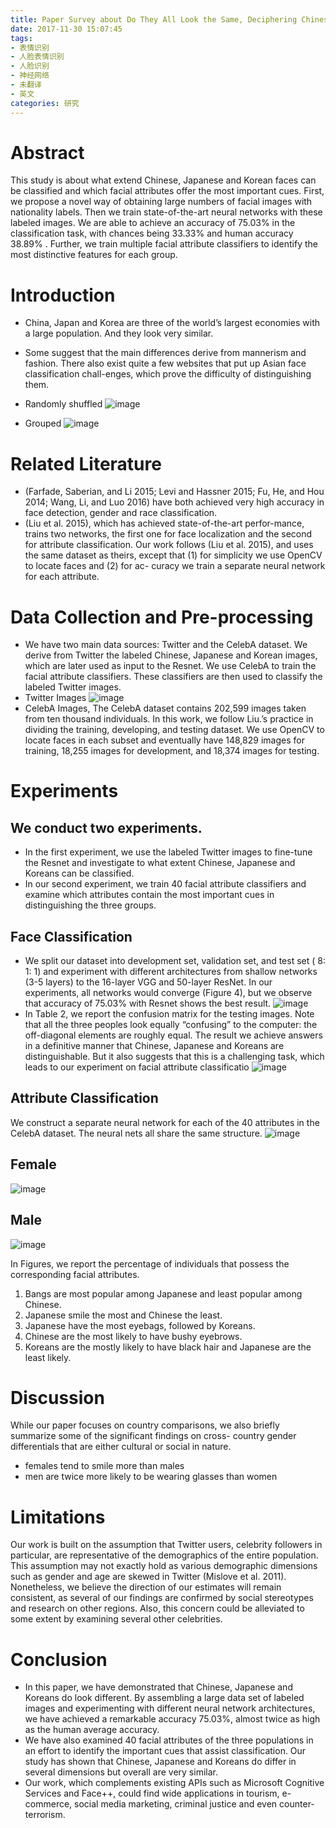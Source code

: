 ```yaml
---
title: Paper Survey about Do They All Look the Same, Deciphering Chinese, Japanese a
date: 2017-11-30 15:07:45
tags: 
- 表情识别
- 人脸表情识别
- 人脸识别
- 神经网络
- 未翻译
- 英文
categories: 研究
---
```

# Abstract 
This study is about what extend Chinese, Japanese and Korean faces can be classified and which facial attributes offer the most important cues. First, we propose a novel way of obtaining large numbers of facial images with nationality labels. Then we train state-of-the-art neural networks with these labeled images. We are able to achieve an accuracy of 75.03% in the classification task, with chances being 33.33% and human accuracy 38.89% . Further, we train multiple facial attribute classifiers to identify the most distinctive features for each group. 
<!-- more -->
# Introduction 
- China, Japan and Korea are three of the world’s largest economies  with a large population. And they look very similar. 
- Some suggest that the main differences derive from mannerism and fashion. There also exist quite a few websites that put up Asian face classification chall-enges, which prove the difficulty of distinguishing them.

- Randomly shuffled 
![image](http://oonaavjvi.bkt.clouddn.com/look01.jpg)
- Grouped
![image](http://oonaavjvi.bkt.clouddn.com/look02.jpg)

# Related Literature 
- (Farfade, Saberian, and Li 2015; Levi and Hassner 2015; Fu, He, and Hou 2014; Wang, Li, and Luo 2016) have both achieved very high accuracy in face detection, gender and race classification.
- (Liu et al. 2015), which has achieved state-of-the-art perfor-mance, trains two networks, the first one for face localization and the second for attribute classification. Our work follows (Liu et al. 2015), and uses the same dataset as theirs, except that (1) for simplicity we use OpenCV to locate faces and (2) for ac- curacy we train a separate neural network for each attribute. 

# Data Collection and Pre-processing 
- We have two main data sources: Twitter and the CelebA dataset. We derive from Twitter the labeled Chinese, Japanese and Korean images, which are later used as input to the Resnet. We use CelebA to train the facial attribute classifiers. These classifiers are then used to classify the labeled Twitter images. 
- Twitter Images 
![image](http://oonaavjvi.bkt.clouddn.com/look03.jpg)
- CelebA Images, 
The CelebA dataset contains 202,599 images taken from ten thousand individuals. In this work, we follow Liu.’s practice in dividing the training, developing, and testing dataset. We use OpenCV to locate faces in each subset and eventually have 148,829 images for training, 18,255 images for development, and 18,374 images for testing.

# Experiments
## We conduct two experiments. 
- In the first experiment, we use the labeled Twitter images to fine-tune the Resnet and investigate to what extent Chinese, Japanese and Koreans can be classified. 
- In our second experiment, we train 40 facial attribute classifiers and examine which attributes contain the most important cues in distinguishing the three groups. 

## Face Classification 
- We split our dataset into development set, validation set, and test set ( 8: 1: 1) and experiment with different architectures from shallow networks (3-5 layers) to the 16-layer VGG and 50-layer ResNet. In our experiments, all networks would converge (Figure 4), but we observe that accuracy of 75.03% with Resnet shows the best result. 
![image](http://oonaavjvi.bkt.clouddn.com/look04.jpg)
- In Table 2, we report the confusion matrix for the testing images. Note that all the three peoples look equally “confusing” to the computer: the off-diagonal elements are roughly equal. The result we achieve answers in a definitive manner that Chinese, Japanese and Koreans are distinguishable. But it also suggests that this is a challenging task, which leads to our experiment on facial attribute classificatio
![image](http://oonaavjvi.bkt.clouddn.com/look05.jpg)

## Attribute Classification 
We construct a separate neural network for each of the 40 attributes in the CelebA dataset. The neural nets all share the same structure.
![image](http://oonaavjvi.bkt.clouddn.com/look06.jpg)

## Female
![image](http://oonaavjvi.bkt.clouddn.com/look07.jpg)
## Male
![image](http://oonaavjvi.bkt.clouddn.com/look08.jpg)

In Figures, we report the percentage of individuals that possess the corresponding facial attributes.
1. Bangs are most popular among Japanese and least popular among Chinese. 
2. Japanese smile the most and Chinese the least. 
3. Japanese have the most eyebags, followed by Koreans. 
4. Chinese are the most likely to have bushy eyebrows. 
5. Koreans are the mostly likely to have black hair and Japanese are the least likely. 

# Discussion
While our paper focuses on country comparisons, we also briefly summarize some of the significant findings on cross- country gender differentials that are either cultural or social in nature. 
- females tend to smile more than males 
- men are twice more likely to be wearing glasses than women 

# Limitations 
Our work is built on the assumption that Twitter users, celebrity followers in particular, are representative of the demographics of the entire population. This assumption may not exactly hold as various demographic dimensions such as gender and age are skewed in Twitter (Mislove et al. 2011). Nonetheless, we believe the direction of our estimates will remain consistent, as several of our findings are confirmed by social stereotypes and research on other regions. Also, this concern could be alleviated to some extent by examining several other celebrities.

# Conclusion 
- In this paper, we have demonstrated that Chinese, Japanese and Koreans do look different. By assembling a large data set of labeled images and experimenting with different neural network architectures, we have achieved a remarkable accuracy 75.03%, almost twice as high as the human average accuracy. 
- We have also examined 40 facial attributes of the three populations in an effort to identify the important cues that assist classification. Our study has shown that Chinese, Japanese and Koreans do differ in several dimensions but overall are very similar. 
- Our work, which complements existing APIs such as Microsoft Cognitive Services and Face++, could find wide applications in tourism, e-commerce, social media marketing, criminal justice and even counter-terrorism.


